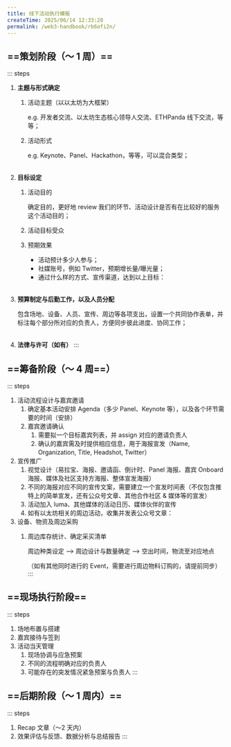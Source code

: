 ```yaml
---
title: 线下活动执行模板
createTime: 2025/06/14 12:33:28
permalink: /web3-handbook/rb6ofi2n/
---
```


## ==策划阶段（～ 1 周）==
::: steps
1. **主题与形式确定**
    1. 活动主题（以以太坊为大框架）
        
        e.g. 开发者交流、以太坊生态核心领导人交流、ETHPanda 线下交流，等等；
        
    2. 活动形式
        
        e.g. Keynote、Panel、Hackathon，等等，可以混合类型；  
        <br>
        
2. **目标设定**
    1. 活动目的
        
        确定目的，更好地 review 我们的环节、活动设计是否有在比较好的服务这个活动目的；
        
    2. 活动目标受众
    3. 预期效果
        - 活动预计多少人参与；
        - 社媒账号，例如 Twitter，预期增长量/曝光量；
        - 通过什么样的方式、宣传渠道，达到以上目标：  
        <br>
3. **预算制定与后勤工作，以及人员分配**
    
    包含场地、设备、人员、宣传、周边等各项支出，设置一个共同协作表单，并标注每个部分所对应的负责人，方便同步彼此进度、协同工作；  
    <br>
    
4. **法律与许可（如有）**
::: 

## ==筹备阶段（～ 4 周==）
::: steps
1. 活动流程设计与嘉宾邀请
    1. 确定基本活动安排 Agenda（多少 Panel、Keynote 等），以及各个环节需要的时间（安排）
    2. 嘉宾邀请确认
        1. 需要拟一个目标嘉宾列表，并 assign 对应的邀请负责人
        2. 确认的嘉宾需及时提供相应信息，用于海报宣发（Name, Organization, Title, Headshot, Twitter）
2. 宣传推广
    1. 视觉设计（易拉宝、海报、邀请函、倒计时、Panel 海报、嘉宾 Onboard 海报、媒体及社区支持方海报、整体宣发海报）
    2. 不同的海报对应不同的宣传文案，需要建立一个宣发时间表（不仅包含推特上的简单宣发，还有公众号文章、其他合作社区 & 媒体等的宣发）
    3. 活动加入 luma、其他媒体的活动日历、媒体伙伴的宣传
    4. 如有以太坊相关的周边活动，收集并发表公众号文章：
3. 设备、物资及周边采购
    1. 周边库存统计、确定采买清单
        
        周边种类设定 —> 周边设计与数量确定 —> 空出时间，物流至对应地点
        
        （如有其他同时进行的 Event，需要进行周边物料订购的，请提前同步）
:::        

## ==现场执行阶段==
::: steps
1. 场地布置与搭建
2. 嘉宾接待与签到
3. 活动当天管理
    1. 现场协调与应急预案
    2. 不同的流程明确对应的负责人
    3. 可能存在的突发情况紧急预案与负责人
:::
## ==后期阶段（～ 1 周内）==
::: steps
1. Recap 文章（～2 天内）
2. 效果评估与反馈、数据分析与总结报告
:::